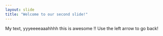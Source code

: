 ```yaml
---
layout: slide
title: "Welcome to our second slide!"
---
```

My text, yyyeeeeaaahhhh this is awesome !!
Use the left arrow to go back!

